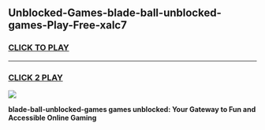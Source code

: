 
## Unblocked-Games-blade-ball-unblocked-games-Play-Free-xalc7
<h3>
<a href="https://premium76.site?title=blade-ball-unblocked-games&ref=23A">CLICK TO PLAY</a></h3>
<hr>

<h3>
<a href="https://premium76.site?title=blade-ball-unblocked-games&ref=23A">CLICK 2 PLAY</a>
  
</h3>

<a href="https://premium76.site?title=blade-ball-unblocked-games&ref=23A"><img src="https://clearcache.store/games.png"></a>


**blade-ball-unblocked-games games unblocked: Your Gateway to Fun and Accessible Online Gaming**

